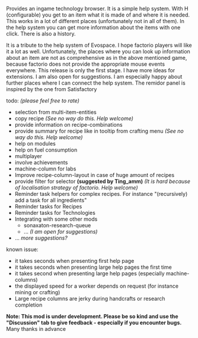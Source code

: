 Provides an ingame technology browser.
It is a simple help system. With H (configurable) you get to an item what it is made of and where it is needed. This works in a lot of different places (unfortunately not in all of them). In the help system you can get more information about the items with one click. 
There is also a history.

It is a tribute to the help system of Evospace. I hope factorio players will like it a lot as well.
Unfortunately, the places where you can look up information about an item are not as comprehensive as in the above mentioned game, because factorio does not provide the appropriate mouse events everywhere. 
This release is only the first stage. I have more ideas for extensions. I am also open for suggestions. I am especially happy about further places where I can connect the help system.
The remidor panel is inspired by the one from Satisfactory

todo: *(please feel free to rate)*
- selection from multi-item-entities
- copy recipe *(See no way do this. Help welcome)*
- provide information on recipe-combinations
- provide summary for recipe like in tooltip from crafting menu *(See no way do this. Help welcome)*
- help on modules
- help on fuel consumption
- multiplayer
- involve achievements
- machine-column for labs
- Improve recipe-column-layout in case of huge amount of recipes
- provide filter for selector **(suggested by Ting_amm)** *(It is hard because of localisation strategy of factorio. Help welcome)* 
- Reminder task helpers for complex recipes. For instance "(recursively) add a task for all ingredients"
- Reminder tasks for Recipes
- Reminder tasks for Technologies
- Integrating with some other mods
  - sonaxaton-research-queue
  - ... *(I am open for suggestions)*
- ... *more suggestions?*

known issue: 
- it takes seconds when presenting first help page
- it takes seconds when presenting large help pages the first time
- it takes second when presenting large help pages (especially machine-columns)
- the displayed speed for a worker depends on request (for instance mining or crafting)
- Large recipe columns are jerky during handcrafts or research completion 

**Note: This mod is under development. Please be so kind and use the "Discussion" tab to give feedback - especially if you encounter bugs.** Many thanks in advance
